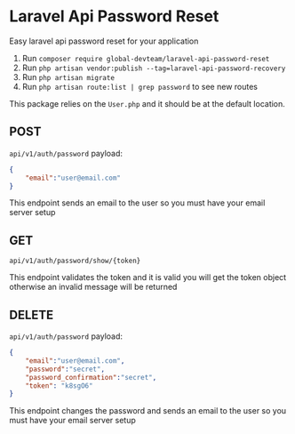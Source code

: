 # Laravel Api Password Reset

Easy laravel api password reset for your application

1. Run `composer require global-devteam/laravel-api-password-reset`
2. Run `php artisan vendor:publish --tag=laravel-api-password-recovery`
3. Run `php artisan migrate`
4. Run `php artisan route:list | grep password` to see new routes

This package relies on the `User.php` and it should be at the default location.

## POST
`api/v1/auth/password`
payload:
```JSON
{
	"email":"user@email.com"
}
```
This endpoint sends an email to the user so you must have your email server setup

## GET
`api/v1/auth/password/show/{token}`

This endpoint validates the token and it is valid you will get the token object otherwise an invalid message will be returned

## DELETE
`api/v1/auth/password`
payload:
```JSON
{
	"email":"user@email.com",
	"password":"secret",
	"password_confirmation":"secret",
	"token": "k8sgO6"
}
```
This endpoint changes the password and sends an email to the user so you must have your email server setup

